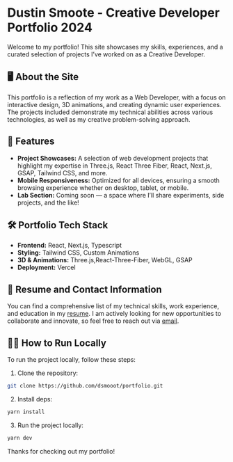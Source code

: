 # Dustin Smoote - Creative Developer Portfolio 2024

Welcome to my portfolio! This site showcases my skills, experiences, and a curated selection of projects I’ve worked on as a Creative Developer.

## 🖥️ About the Site

This portfolio is a reflection of my work as a Web Developer, with a focus on interactive design, 3D animations, and creating dynamic user experiences. The projects included demonstrate my technical abilities across various technologies, as well as my creative problem-solving approach.

## 🚀 Features

- **Project Showcases:** A selection of web development projects that highlight my expertise in Three.js, React Three Fiber, React, Next.js, GSAP, Tailwind CSS, and more.
- **Mobile Responsiveness:** Optimized for all devices, ensuring a smooth browsing experience whether on desktop, tablet, or mobile.
- **Lab Section:** Coming soon — a space where I’ll share experiments, side projects, and the like!

## 🛠️ Portfolio Tech Stack

- **Frontend:** React, Next.js, Typescript
- **Styling:** Tailwind CSS, Custom Animations
- **3D & Animations:** Three.js,React-Three-Fiber, WebGL, GSAP
- **Deployment:** Vercel

## 📄 Resume and Contact Information

You can find a comprehensive list of my technical skills, work experience, and education in my [resume](./resume.pdf). I am actively looking for new opportunities to collaborate and innovate, so feel free to reach out via [email](mailto:dustinsmoote@gmail.com).

## 🧑‍💻 How to Run Locally

To run the project locally, follow these steps:

1. Clone the repository:

```bash
git clone https://github.com/dsmooot/portfolio.git
```

2. Install deps:

```bash
yarn install
```

3. Run the project locally:

```bash
yarn dev
```

Thanks for checking out my portfolio!
